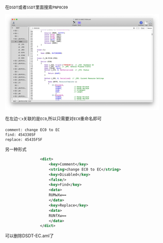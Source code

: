 在`DSDT`或者`SSDT`里面搜索`PNP0C09`

![搜索](./pnp0c09.png)

在左边👈关联的是`EC0`,所以只需要对`EC0`重命名即可

```
comment: change EC0 to EC
find: 4543305F
replace: 45435F5F
```
另一种形式
```xml
				<dict>
					<key>Comment</key>
					<string>change EC0 to EC</string>
					<key>Disabled</key>
					<false/>
					<key>Find</key>
					<data>
					RUMwXw==
					</data>
					<key>Replace</key>
					<data>
					RUNfXw==
					</data>
				</dict>
```
可以删除DSDT-EC.aml了